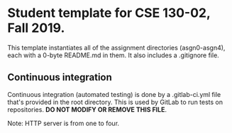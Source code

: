 # Student template for CSE 130-02, Fall 2019.

This template instantiates all of the assignment directories (asgn0-asgn4),
each with a 0-byte README.md in them. It also includes a .gitignore file.

## Continuous integration

Continuous integration (automated testing) is done by a .gitlab-ci.yml
file that's provided in the root directory. This is used by GitLab to
run tests on repositories. **DO NOT MODIFY OR REMOVE THIS FILE**.

Note: HTTP server is from one to four.
